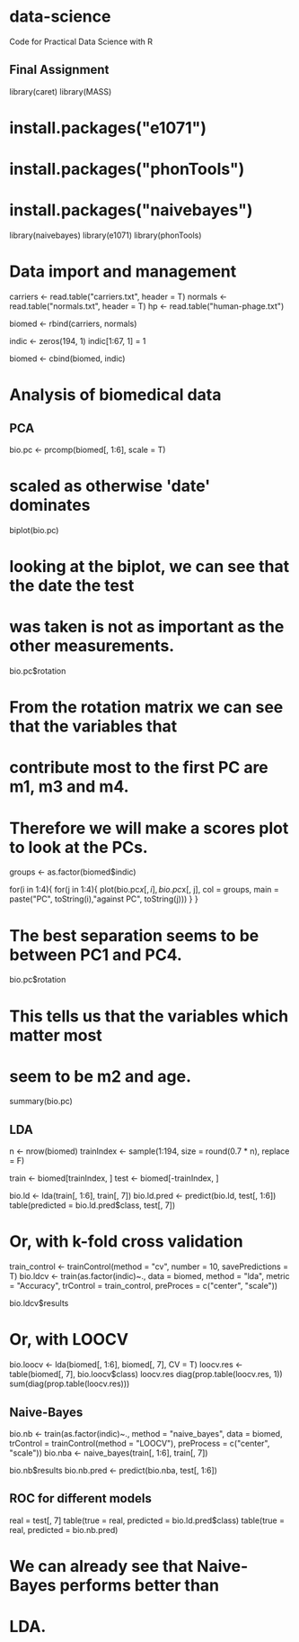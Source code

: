 # data-science
Code for Practical Data Science with R

## Final Assignment
library(caret)
library(MASS)
# install.packages("e1071")
# install.packages("phonTools")
# install.packages("naivebayes")
library(naivebayes)
library(e1071)
library(phonTools)

# Data import and management

carriers <- read.table("carriers.txt", header = T)
normals <- read.table("normals.txt", header = T)
hp <- read.table("human-phage.txt")

biomed <- rbind(carriers, normals)

indic <- zeros(194, 1)
indic[1:67, 1] = 1

biomed <- cbind(biomed, indic)

# Analysis of biomedical data

## PCA

bio.pc <- prcomp(biomed[, 1:6], scale = T)
# scaled as otherwise 'date' dominates
biplot(bio.pc)
# looking at the biplot, we can see that the date the test
# was taken is not as important as the other measurements. 

bio.pc$rotation
# From the rotation matrix we can see that the variables that
# contribute most to the first PC are m1, m3 and m4.
# Therefore we will make a scores plot to look at the PCs.

groups <- as.factor(biomed$indic)

for(i in 1:4){
  for(j in 1:4){
    plot(bio.pc$x[, i], bio.pc$x[, j], col = groups, main = paste("PC", toString(i),"against PC", toString(j))) 
  }
}

# The best separation seems to be between PC1 and PC4.
bio.pc$rotation
# This tells us that the variables which matter most
# seem to be m2 and age.

summary(bio.pc)

## LDA

n <- nrow(biomed)
trainIndex <- sample(1:194, size = round(0.7 * n), replace = F)

train <- biomed[trainIndex, ]
test <- biomed[-trainIndex, ]

bio.ld <- lda(train[, 1:6], train[, 7])
bio.ld.pred <- predict(bio.ld, test[, 1:6])
table(predicted = bio.ld.pred$class, test[, 7])

# Or, with k-fold cross validation

train_control <- trainControl(method = "cv", number = 10, savePredictions = T)
bio.ldcv <- train(as.factor(indic)~., data = biomed, method = "lda", metric = "Accuracy", trControl = train_control, preProces = c("center", "scale"))

bio.ldcv$results

# Or, with LOOCV

bio.loocv <- lda(biomed[, 1:6], biomed[, 7], CV = T)
loocv.res <- table(biomed[, 7], bio.loocv$class)
loocv.res
diag(prop.table(loocv.res, 1))
sum(diag(prop.table(loocv.res)))

## Naive-Bayes

bio.nb <- train(as.factor(indic)~., method = "naive_bayes", data = biomed, trControl = trainControl(method = "LOOCV"), preProcess = c("center", "scale"))
bio.nba <- naive_bayes(train[, 1:6], train[, 7])

bio.nb$results
bio.nb.pred <- predict(bio.nba, test[, 1:6])

## ROC for different models

real = test[, 7]
table(true = real, predicted = bio.ld.pred$class)
table(true = real, predicted = bio.nb.pred)

# We can already see that Naive-Bayes performs better than
# LDA.

